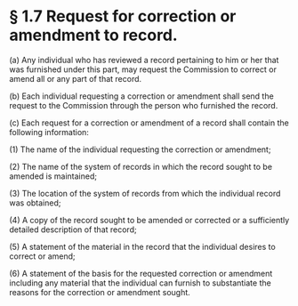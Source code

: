 # § 1.7   Request for correction or amendment to record.

(a) Any individual who has reviewed a record pertaining to him or her that was furnished under this part, may request the Commission to correct or amend all or any part of that record.


(b) Each individual requesting a correction or amendment shall send the request to the Commission through the person who furnished the record.


(c) Each request for a correction or amendment of a record shall contain the following information:


(1) The name of the individual requesting the correction or amendment;


(2) The name of the system of records in which the record sought to be amended is maintained;


(3) The location of the system of records from which the individual record was obtained;


(4) A copy of the record sought to be amended or corrected or a sufficiently detailed description of that record;


(5) A statement of the material in the record that the individual desires to correct or amend;


(6) A statement of the basis for the requested correction or amendment including any material that the individual can furnish to substantiate the reasons for the correction or amendment sought.




